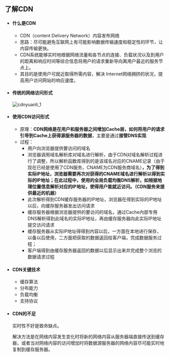 ## 了解CDN

- #### 什么是CDN

  - CDN（content Delivery Network）内容发布网络
  - 思路：尽可能避免互联网上有可能影响数据传输速度和稳定性的环节，让内容传输更快。
  - CDN系统能够实时地根据网络流量和各节点的连接、负载状况以及到用户的距离和响应时间等综合信息将用户的请求重新导向离用户最近的服务节点上。
  - 其目的是使用户可就近取得所需内容，解决 Internet网络拥挤的状况，提高用户访问网站的响应速度。

- #### 传统的网络访问形式

  ![cdnyuanli_1](https://user-gold-cdn.xitu.io/2018/5/15/163619c162b6b5b1?imageView2/0/w/1280/h/960/format/webp/ignore-error/1)

- #### 使用CDN访问形式

  - 原理：**CDN网络是在用户和服务器之间增加Cache层，如何将用户的请求引导到Cache上获得源服务器的数据**，主要是通过**接管DNS实现**
  - 过程：
    - 用户向浏览器提供要访问的域名
    - 浏览器调用域名解析库对域名进行解析，由于CDN对域名解析过程进行了调整，所以解析函数库得到的是该域名对应的CNAME记录（由于现在已经是使用了CDN服务，CNAME为CDN服务商域名）**，为了得到实际IP地址，浏览器需要再次对获得的CNAME域名进行解析以得到实际的IP地址；在此过程中，使用的全局负载均衡DNS解析，如根据地理位置信息解析对应的IP地址，使得用户能就近访问。（CDN服务来提供最近的机器）**
    - 此次解析得到CDN缓存服务器的IP地址，浏览器在得到实际的IP地址以后，向缓存服务器发出访问请求
    - 缓存服务器根据浏览器提供的要访问的域名，通过Cache内部专用DNS解析得到此域名的实际IP地址，再由缓存服务器向此实际IP地址提交访问请求
    - 缓存服务器从实际IP地址得得到内容以后，一方面在本地进行保存，以备以后使用，二方面把获取的数据返回给客户端，完成数据服务过程；
    - 客户端得到由缓存服务器返回的数据以后显示出来并完成整个浏览的数据请求过程

- #### CDN关键技术

  - 缓存算法
  - 分布能力
  - 负载均衡
  - 支持协议

- #### CDN的不足

  实时性不好是致命缺点。

  解决方法是在网络内容发生变化时将新的网络内容从服务器端直接传送到缓存器，或者当对网络内容的访问增加时将数据源服务器的网络内容尽可能实时地复制到缓存服务器。